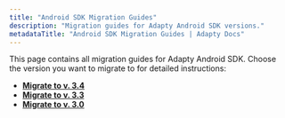 ```yaml
---
title: "Android SDK Migration Guides"
description: "Migration guides for Adapty Android SDK versions."
metadataTitle: "Android SDK Migration Guides | Adapty Docs"
---
```


This page contains all migration guides for Adapty Android SDK. Choose the version you want to migrate to for detailed instructions:

- **[Migrate to v. 3.4](migration-to-android-sdk-34)** 
- **[Migrate to v. 3.3](migration-to-android330)** 
- **[Migrate to v. 3.0](migration-to-android-sdk-v3)** 

